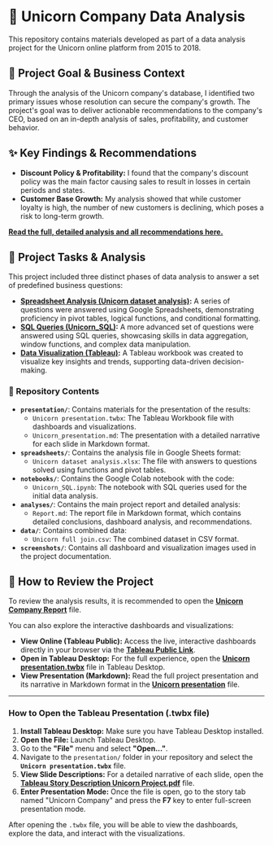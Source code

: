 # 🦄 Unicorn Company Data Analysis

This repository contains materials developed as part of a data analysis project for the Unicorn online platform from 2015 to 2018.

## 🎯 Project Goal & Business Context

Through the analysis of the Unicorn company's database, I identified two primary issues whose resolution can secure the company's growth. The project's goal was to deliver actionable recommendations to the company's CEO, based on an in-depth analysis of sales, profitability, and customer behavior.

## ✨ Key Findings & Recommendations

* **Discount Policy & Profitability:** I found that the company's discount policy was the main factor causing sales to result in losses in certain periods and states.
* **Customer Base Growth:** My analysis showed that while customer loyalty is high, the number of new customers is declining, which poses a risk to long-term growth.

**[Read the full, detailed analysis and all recommendations here.](analyses/Report.md)**

## 📝 Project Tasks & Analysis

This project included three distinct phases of data analysis to answer a set of predefined business questions:

* **[Spreadsheet Analysis (Unicorn dataset analysis)](spreadsheets/README.md):** A series of questions were answered using Google Spreadsheets, demonstrating proficiency in pivot tables, logical functions, and conditional formatting.
* **[SQL Queries (Unicorn_SQL)](notebooks/README.md):** A more advanced set of questions were answered using SQL queries, showcasing skills in data aggregation, window functions, and complex data manipulation.
* **[Data Visualization (Tableau)](presentation/Unicorn_presentation.md):** A Tableau workbook was created to visualize key insights and trends, supporting data-driven decision-making.

### **📁 Repository Contents**

* **`presentation/`**: Contains materials for the presentation of the results:
    * `Unicorn presentation.twbx`: The Tableau Workbook file with dashboards and visualizations.
    * `Unicorn_presentation.md`: The presentation with a detailed narrative for each slide in Markdown format.
* **`spreadsheets/`**: Contains the analysis file in Google Sheets format:
    * `Unicorn dataset analysis.xlsx`: The file with answers to questions solved using functions and pivot tables.
* **`notebooks/`**: Contains the Google Colab notebook with the code:
    * `Unicorn_SQL.ipynb`: The notebook with SQL queries used for the initial data analysis.
* **`analyses/`**: Contains the main project report and detailed analysis:
    * `Report.md`: The report file in Markdown format, which contains detailed conclusions, dashboard analysis, and recommendations.
* **`data/`**: Contains combined data:
    * `Unicorn full join.csv`: The combined dataset in CSV format.
* **`screenshots/`**: Contains all dashboard and visualization images used in the project documentation.


## 🚀 How to Review the Project

To review the analysis results, it is recommended to open the **[Unicorn Company Report](analyses/Report.md)** file.

You can also explore the interactive dashboards and visualizations:

* **View Online (Tableau Public):** Access the live, interactive dashboards directly in your browser via the **[Tableau Public Link](https://public.tableau.com/views/Unicornview/Story1?:language=en-US&:sid=&:redirect=auth&:display_count=n&:origin=viz_share_link)**.
* **Open in Tableau Desktop:** For the full experience, open the **[Unicorn presentation.twbx](presentation/Unicorn%20presentation.twbx)** file in Tableau Desktop.
* **View Presentation (Markdown):** Read the full project presentation and its narrative in Markdown format in the **[Unicorn presentation](presentation/Unicorn_presentation.md)** file.

---

### **How to Open the Tableau Presentation (.twbx file)**

1.  **Install Tableau Desktop:** Make sure you have Tableau Desktop installed.
2.  **Open the File:** Launch Tableau Desktop.
3.  Go to the **"File"** menu and select **"Open..."**.
4.  Navigate to the `presentation/` folder in your repository and select the **`Unicorn presentation.twbx`** file.
5.  **View Slide Descriptions:** For a detailed narrative of each slide, open the **[Tableau Story Description Unicorn Project.pdf](presentation/Tableau%20Story%20Description%20Unicorn%20Project.pdf)** file.
6.  **Enter Presentation Mode:** Once the file is open, go to the story tab named "Unicorn Company" and press the **F7** key to enter full-screen presentation mode.

After opening the `.twbx` file, you will be able to view the dashboards, explore the data, and interact with the visualizations.
